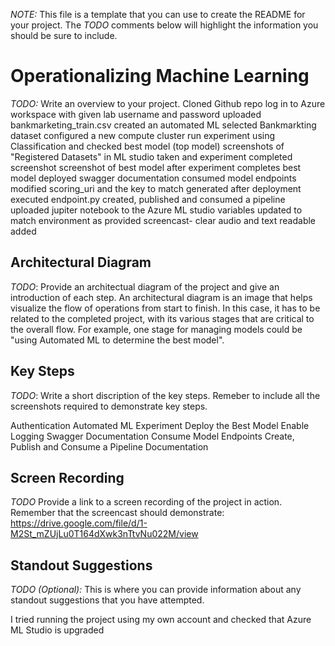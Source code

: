*NOTE:* This file is a template that you can use to create the README for your project. The *TODO* comments below will highlight the information you should be sure to include.


# Operationalizing Machine Learning

*TODO:* Write an overview to your project.
Cloned Github repo
log in to Azure workspace with given lab username and password
uploaded bankmarketing_train.csv
created an automated ML
selected Bankmarkting dataset
configured a new compute cluster 
run experiment using Classification and checked best model (top model)
screenshots of "Registered Datasets" in ML studio taken and experiment completed screenshot
screenshot of best model after experiment completes
best model deployed
swagger documentation
consumed model endpoints
modified scoring_uri and the key to match generated after deployment
executed endpoint.py
created, published and consumed a pipeline
uploaded jupiter notebook to the Azure ML studio
variables updated to match environment as provided
screencast- clear audio and text readable added



## Architectural Diagram
*TODO*: Provide an architectual diagram of the project and give an introduction of each step. An architectural diagram is an image that helps visualize the flow of operations from start to finish. In this case, it has to be related to the completed project, with its various stages that are critical to the overall flow. For example, one stage for managing models could be "using Automated ML to determine the best model". 


## Key Steps
*TODO*: Write a short discription of the key steps. Remeber to include all the screenshots required to demonstrate key steps. 

Authentication
Automated ML Experiment
Deploy the Best Model
Enable Logging
Swagger Documentation
Consume Model Endpoints
Create, Publish and Consume a Pipeline
Documentation

## Screen Recording
*TODO* Provide a link to a screen recording of the project in action. Remember that the screencast should demonstrate:
https://drive.google.com/file/d/1-M2St_mZUjLu0T164dXwk3nTtvNu022M/view

## Standout Suggestions
*TODO (Optional):* This is where you can provide information about any standout suggestions that you have attempted.

I tried running the project using my own account and checked that Azure ML Studio is upgraded
